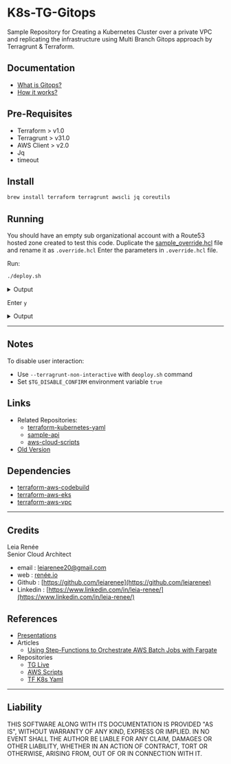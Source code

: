 # K8s-TG-Gitops

Sample Repository for Creating a Kubernetes Cluster over a private VPC and replicating the infrastructure using Multi Branch Gitops approach by Terragrunt & Terraform.

## Documentation

* [What is Gitops?](https://www.gitops.tech/)
* [How it works?](./aws/docs/documentation.md)

## Pre-Requisites ##

* Terraform > v1.0
* Terragrunt > v31.0
* AWS Client > v2.0
* Jq
* timeout

## Install ##

```sh
brew install terraform terragrunt awscli jq coreutils
```

## Running ##

You should have an empty sub organizational account with a Route53 hosted zone created to test this code. 
Duplicate the [sample_override.hcl](./sample_override.hcl) file and rename it as `.override.hcl`
Enter the parameters in `.override.hcl` file.  

Run:

```sh
./deploy.sh
```

<details>
<summary>Output</summary>

```sh
direnv: loading ~/Dev/Leia/k8s-tg-gitops/.envrc                                                                                                         
direnv: export +AWS_BATCH_ID +AWS_PAGER
leia@Leias-MBP k8s-tg-gitops % ./deploy.sh
/Users/leia/Dev/Leia/k8s-tg-gitops/aws/live
0ba60e3c3736ae1567b44d866fb2a51db9dd8142
Platform: darwin
Running 'apply' command in Environment:

testing
{
  "account_name": "testing",
  "aws_account_id": "57878****1",
  "aws_profile": "leia-testing", (Section title in your `./aws/credentials` file)
  "bucket_suffix": "",
  "parameters": { 
    "CERTIFICATE": "arn:aws:acm:eu-west-1:***68852***2943:certificate/43***1ea9***58-254b-4f8c-995f-a31**1559f**cce5", (Not compulsory)
    "CLUSTER": "my-testing-k8s", (required)
    "DNS_ZONE_ID": "Z0892705215W14M9I9W9N", 
    "DOMAIN": "test.leiarenee.io"
  }
}

AWS Caller Identity
arn:aws:iam::553**52****2943:user/cicd
AIDAY****B27X7****24ZTQXZ

Do you confirm? (y/n)
y
```

</details>

Enter `y`  

<details>
<summary>Output</summary>

Enter `y` again

```sh
Process 89238 Confirmed.
Processing aws/live/api/cluster
Parent PID:89238, Current PID:89264
Processing aws/live/api/deploymets/api/flask
Parent PID:89238, Current PID:89267
Processing aws/live/api/deploymets/services/api/flask/external
Parent PID:89238, Current PID:89272
Processing aws/live/api/deploymets/services/api/flask/internal
Parent PID:89238, Current PID:89275
Processing aws/live/api/deploymets/shared/namespace
Parent PID:89238, Current PID:89278
Processing aws/live/api/vpc
Parent PID:89238, Current PID:89290
INFO[0007] The stack at /Users/leia/Dev/Leia/k8s-tg-gitops/aws/live will be processed in the following order for command apply:
Group 1
- Module /Users/leia/Dev/Leia/k8s-tg-gitops/aws/live/api/build/flask
- Module /Users/leia/Dev/Leia/k8s-tg-gitops/aws/live/api/vpc

Group 2
- Module /Users/leia/Dev/Leia/k8s-tg-gitops/aws/live/api/cluster

Group 3
- Module /Users/leia/Dev/Leia/k8s-tg-gitops/aws/live/api/deploymets/shared/namespace

Group 4
- Module /Users/leia/Dev/Leia/k8s-tg-gitops/aws/live/api/deploymets/api/flask
- Module /Users/leia/Dev/Leia/k8s-tg-gitops/aws/live/api/deploymets/services/api/flask/external
- Module /Users/leia/Dev/Leia/k8s-tg-gitops/aws/live/api/deploymets/services/api/flask/internal
```

</details>


---


## Notes

To disable user interaction:
* Use `--terragrunt-non-interactive` with `deoploy.sh` command
* Set `$TG_DISABLE_CONFIRM` environment variable `true`

## Links
* Related Repositories:
  * [terraform-kubernetes-yaml](https://github.com/leiarenee/terraform-kubernetes-yaml)
  * [sample-api](https://github.com/leiarenee/smpl-api)
  * [aws-cloud-scripts](https://github.com/leiarenee/aws-cloud-scripts)
* [Old Version](https://github.com/leiarenee/tg-live)

## Dependencies
* [terraform-aws-codebuild](https://github.com/cloudposse/terraform-aws-codebuild)
* [terraform-aws-eks](https://github.com/terraform-aws-modules/terraform-aws-eks)
* [terraform-aws-vpc](https://github.com/terraform-aws-modules/terraform-aws-vpc)

---

## Credits

Leia Renée  
Senior Cloud Architect  
* email : [leiarenee20@gmail.com](mailto://leiarenee20@gmail.com)
* web : [renée.io](https://www.xn--rene-dpa.io/)  
* Github : [https://github.com/leiarenee](https://github.com/leiarenee)  
* Linkedin : [https://www.linkedin.com/in/leia-renee/](https://www.linkedin.com/in/leia-renee/)

## References

* [Presentations](https://drive.google.com/drive/folders/1ggK3hrvO2ryWi5Xx6-THTY4IVz3ENdSd)
* Articles
  * [Using Step-Functions to Orchestrate AWS Batch Jobs with Fargate](https://www.linkedin.com/pulse/using-step-functions-orchestrate-aws-batch-jobs-fargate-leia-ren%C3%A9e/)
* Repositories
  * [TG Live](https://github.com/leiarenee/tg-live)
  * [AWS Scripts](https://github.com/leiarenee/aws-cloud-scripts)
  * [TF K8s Yaml](https://github.com/leiarenee/terraform-kubernetes-yaml)

---

## Liability

THIS SOFTWARE ALONG WITH ITS DOCUMENTATION IS PROVIDED "AS IS", WITHOUT WARRANTY OF ANY KIND, EXPRESS OR IMPLIED. IN NO EVENT SHALL THE AUTHOR BE LIABLE FOR ANY CLAIM, DAMAGES OR OTHER LIABILITY, WHETHER IN AN ACTION OF CONTRACT, TORT OR OTHERWISE, ARISING FROM, OUT OF OR IN CONNECTION WITH IT.